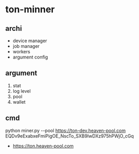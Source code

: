 # ton-minner

## archi

- device manager
- job manager
- workers
- argument config

## argument

1. stat
2. log level
3. pool
4. wallet

## cmd

python miner.py --pool https://ton-dev.heaven-pool.com EQDv9eExabxeFmiPigOE_NscTo_SXB9IwDXz975hPWjO_cGq

- https://ton.heaven-pool.com